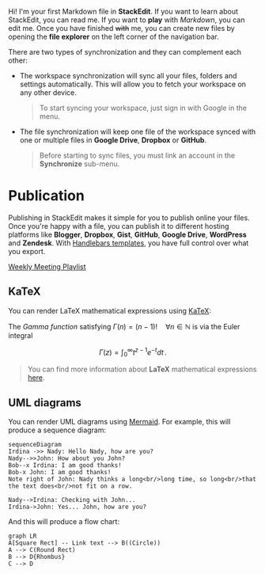 Hi! I'm your first Markdown file in **StackEdit**. If you want to learn about StackEdit, you can read me. If you want to **play** with *Markdown*, you can edit me. Once you have finished ~~with~~ me, you can create new files by opening the **file explorer** on the left corner of the navigation bar.

There are two types of synchronization and they can complement each other:

- The workspace synchronization will sync all your files, folders and settings automatically. This will allow you to fetch your workspace on any other device.
	> To start syncing your workspace, just sign in with Google in the menu.

- The file synchronization will keep one file of the workspace synced with one or multiple files in **Google Drive**, **Dropbox** or **GitHub**.
	> Before starting to sync files, you must link an account in the **Synchronize** sub-menu.


# Publication

Publishing in StackEdit makes it simple for you to publish online your files. Once you're happy with a file, you can publish it to different hosting platforms like **Blogger**, **Dropbox**, **Gist**, **GitHub**, **Google Drive**, **WordPress** and **Zendesk**. With [Handlebars templates](http://handlebarsjs.com/), you have full control over what you export.

[Weekly Meeting Playlist](https://youtube.com/playlist?list=PLLLgol4Z6qrWlgXGYXxw2w6qlWHcgb-Dz&si=iNAtjspmiQhjNwvO)

## KaTeX

You can render LaTeX mathematical expressions using [KaTeX](https://khan.github.io/KaTeX/):

The *Gamma function* satisfying $\Gamma(n) = (n-1)!\quad\forall n\in\mathbb N$ is via the Euler integral

$$
\Gamma(z) = \int_0^\infty t^{z-1}e^{-t}dt\,.
$$

> You can find more information about **LaTeX** mathematical expressions [here](http://meta.math.stackexchange.com/questions/5020/mathjax-basic-tutorial-and-quick-reference).


## UML diagrams

You can render UML diagrams using [Mermaid](https://mermaidjs.github.io/). For example, this will produce a sequence diagram:

```mermaid
sequenceDiagram
Irdina ->> Nady: Hello Nady, how are you?
Nady-->>John: How about you John?
Bob--x Irdina: I am good thanks!
Bob-x John: I am good thanks!
Note right of John: Nady thinks a long<br/>long time, so long<br/>that the text does<br/>not fit on a row.

Nady-->Irdina: Checking with John...
Irdina->John: Yes... John, how are you?
```

And this will produce a flow chart:

```mermaid
graph LR
A[Square Rect] -- Link text --> B((Circle))
A --> C(Round Rect)
B --> D{Rhombus}
C --> D
```
